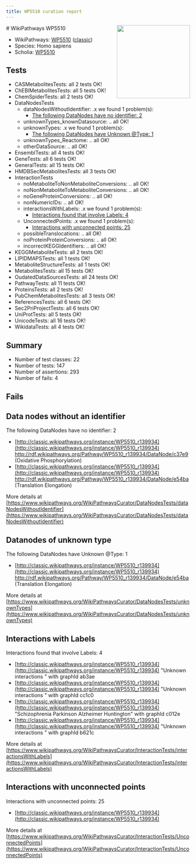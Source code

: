 ```yaml
---
title: WP5510 curation report
---
```


<img style="float: right; width: 200px" src="https://upload.wikimedia.org/wikipedia/commons/thumb/8/83/Wplogo_with_text_500.png/640px-Wplogo_with_text_500.png" />
# WikiPathways WP5510

* WikiPathways: [WP5510](https://wikipathways.org/pathways/WP5510) ([classic](https://classic.wikipathways.org/instance/WP5510))
* Species: Homo sapiens
* Scholia: [WP5510](https://scholia.toolforge.org/wikipathways/WP5510)
## Tests
* CASMetabolitesTests: all 2 tests OK!
* ChEBIMetabolitesTests: all 5 tests OK!
* ChemSpiderTests: all 2 tests OK!
* DataNodesTests
    * dataNodesWithoutIdentifier: .x we found 1 problem(s):
        * [The following DataNodes have no identifier: 2](#d2d32fa1)
    * unknownTypes_knownDatasource: .. all OK!
    * unknownTypes: .x we found 1 problem(s):
        * [The following DataNodes have Unknown @Type: 1](#839973df)
    * unknownTypes_Reactome: .. all OK!
    * otherDataSource: .. all OK!
* EnsemblTests: all 4 tests OK!
* GeneTests: all 6 tests OK!
* GeneralTests: all 15 tests OK!
* HMDBSecMetabolitesTests: all 3 tests OK!
* InteractionTests
    * noMetaboliteToNonMetaboliteConversions: .. all OK!
    * noNonMetaboliteToMetaboliteConversions: .. all OK!
    * noGeneProteinConversions: .. all OK!
    * nonNumericIDs: .. all OK!
    * interactionsWithLabels: .x we found 1 problem(s):
        * [Interactions found that involve Labels: 4](#630d267b)
    * UnconnectedPoints: .x we found 1 problem(s):
        * [Interactions with unconnected points: 25](#7f1d409b)
    * possibleTranslocations: .. all OK!
    * noProteinProteinConversions: .. all OK!
    * incorrectKEGGIdentifiers: .. all OK!
* KEGGMetaboliteTests: all 2 tests OK!
* LIPIDMAPSTests: all 1 tests OK!
* MetaboliteStructureTests: all 1 tests OK!
* MetabolitesTests: all 15 tests OK!
* OudatedDataSourcesTests: all 24 tests OK!
* PathwayTests: all 11 tests OK!
* ProteinsTests: all 2 tests OK!
* PubChemMetabolitesTests: all 3 tests OK!
* ReferencesTests: all 6 tests OK!
* Sec2PriProjectTests: all 6 tests OK!
* UniProtTests: all 5 tests OK!
* UnicodeTests: all 16 tests OK!
* WikidataTests: all 4 tests OK!


## Summary

* Number of test classes: 22
* Number of tests: 147
* Number of assertions: 293
* Number of fails: 4

## Fails

<a name="d2d32fa1" />

## Data nodes without an identifier

The following DataNodes have no identifier: 2

* [http://classic.wikipathways.org/instance/WP5510_r139934](http://classic.wikipathways.org/instance/WP5510_r139934) http://rdf.wikipathways.org/Pathway/WP5510_r139934/DataNode/c37e9 (Oxidative Phosphorylation)
* [http://classic.wikipathways.org/instance/WP5510_r139934](http://classic.wikipathways.org/instance/WP5510_r139934) http://rdf.wikipathways.org/Pathway/WP5510_r139934/DataNode/e54ba (Translation Elongation)


More details at [https://www.wikipathways.org/WikiPathwaysCurator/DataNodesTests/dataNodesWithoutIdentifier](https://www.wikipathways.org/WikiPathwaysCurator/DataNodesTests/dataNodesWithoutIdentifier)

<a name="839973df" />

## Datanodes of unknown type

The following DataNodes have Unknown @Type: 1

* [http://classic.wikipathways.org/instance/WP5510_r139934](http://classic.wikipathways.org/instance/WP5510_r139934) http://rdf.wikipathways.org/Pathway/WP5510_r139934/DataNode/e54ba (Translation Elongation)


More details at [https://www.wikipathways.org/WikiPathwaysCurator/DataNodesTests/unknownTypes](https://www.wikipathways.org/WikiPathwaysCurator/DataNodesTests/unknownTypes)

<a name="630d267b" />

## Interactions with Labels

Interactions found that involve Labels: 4

* [http://classic.wikipathways.org/instance/WP5510_r139934](http://classic.wikipathways.org/instance/WP5510_r139934) "Unknown interactions
" with graphId ab3ae
* [http://classic.wikipathways.org/instance/WP5510_r139934](http://classic.wikipathways.org/instance/WP5510_r139934) "Unknown interactions
" with graphId cc1c0
* [http://classic.wikipathways.org/instance/WP5510_r139934](http://classic.wikipathways.org/instance/WP5510_r139934) "Schizophrenia
Parkinson
Alzheimer
Huntington" with graphId c012e
* [http://classic.wikipathways.org/instance/WP5510_r139934](http://classic.wikipathways.org/instance/WP5510_r139934) "Unknown interactions
" with graphId b621c


More details at [https://www.wikipathways.org/WikiPathwaysCurator/InteractionTests/interactionsWithLabels](https://www.wikipathways.org/WikiPathwaysCurator/InteractionTests/interactionsWithLabels)

<a name="7f1d409b" />

## Interactions with unconnected points

Interactions with unconnected points: 25

* [http://classic.wikipathways.org/instance/WP5510_r139934](http://classic.wikipathways.org/instance/WP5510_r139934)


More details at [https://www.wikipathways.org/WikiPathwaysCurator/InteractionTests/UnconnectedPoints](https://www.wikipathways.org/WikiPathwaysCurator/InteractionTests/UnconnectedPoints)

